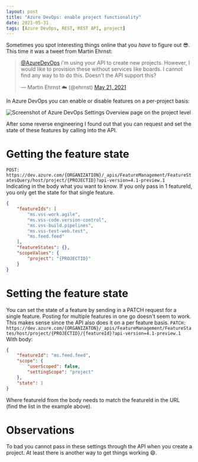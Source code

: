 ```yaml
---
layout: post
title: "Azure DevOps: enable project functionality"
date: 2021-05-31
tags: [Azure DevOps, REST, REST API, project]
---
```


Sometimes you spot interesting things online that you *have* to figure out 😎.  
This time it was a tweet from Martin Ehrnst:

<blockquote class="twitter-tweet"><p lang="en" dir="ltr"><a href="https://twitter.com/AzureDevOps?ref_src=twsrc%5Etfw">@AzureDevOps</a> i&#39;m using your API to create new projects. However, I would like to provision these without services like boards. I cannot find any way to to do this. Doesn't the API support this?</p>&mdash; Martin Ehrnst ☁️ (@ehrnst) <a href="https://twitter.com/ehrnst/status/1395638309515313154?ref_src=twsrc%5Etfw">May 21, 2021</a></blockquote> <script async src="https://platform.twitter.com/widgets.js" charset="utf-8"></script>

In Azure DevOps you can enable or disable features on a per-project basis:  

![Screenshot of Azure DevOps Settings Overview page on the project level](/images/20210531/20210531_SettingsOverview.png)  

After some reverse engineering I found out that you can request and set the state of these features by calling into the API.

# Getting the feature state
`POST: https://dev.azure.com/{ORGANIZATION}/_apis/FeatureManagement/FeatureStatesQuery/host/project/{PROJECTID}?api-version=4.1-preview.1`  
Indicating in the body what you want to know. If you only pass in 1 featureId, you only get the state for that single feature.
``` json
{
    "featureIds": [
        "ms.vss-work.agile",
        "ms.vss-code.version-control",
        "ms.vss-build.pipelines",
        "ms.vss-test-web.test",
        "ms.feed.feed"
    ],
    "featureStates": {},
    "scopeValues": {
        "project": "{PROJECTID}"
    }
}
```

# Setting the feature state
You can set the state of a feature by sending in a PATCH request for a single feature. Posting for multiple features in one go doesn't seem to work. This makes sense since the API also does it on a per feature basis.
`PATCH: https://dev.azure.com/{ORGANIZATON}/_apis/FeatureManagement/FeatureStates/host/project/{PROJECTID}/{featureId}?api-version=4.1-preview.1`
With body:
``` json
{
    "featureId": "ms.feed.feed",
    "scope": {
        "userScoped": false,
        "settingScope": "project"
    },
    "state": 1
}
```
Where featureId from the body needs to match the featureId in the URL (find the list in the example above).

# Observations
To bad you cannot pass in these settings through the API when you create a project. At least there is another way to get things working 😄.
